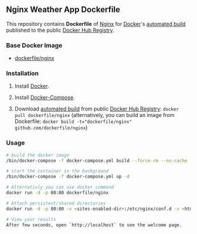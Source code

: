 ## Nginx Weather App Dockerfile

This repository contains **Dockerfile** of [Nginx](http://nginx.org/) for [Docker](https://www.docker.com/)'s [automated build](https://registry.hub.docker.com/u/dockerfile/nginx/) published to the public [Docker Hub Registry](https://registry.hub.docker.com/).


### Base Docker Image

* [dockerfile/nginx](http://dockerfile.github.io/#/nginx)


### Installation

1. Install [Docker](https://www.docker.com/).

2. Install [Docker-Compose](https://docs.docker.com/compose/install/#install-compose).

3. Download [automated build](https://registry.hub.docker.com/u/dockerfile/nginx/) from public [Docker Hub Registry](https://registry.hub.docker.com/): `docker pull dockerfile/nginx`
   (alternatively, you can build an image from Dockerfile: `docker build -t="dockerfile/nginx" github.com/dockerfile/nginx`)


### Usage

```sh
# build the docker image
/bin/docker-compose -f docker-compose.yml build --force-rm --no-cache

# start the container in the background
/bin/docker-compose -f docker-compose.yml up -d

# Alternativly you can use docker command
docker run -d -p 80:80 dockerfile/nginx

# Attach persistent/shared directories
docker run -d -p 80:80 -v <sites-enabled-dir>:/etc/nginx/conf.d -v <html-dir>:/usr/share/nginx/html -v <main-config>:/etc/nginx/nginx.conf dockerfile/nginx

# View your results
After few seconds, open `http://localhost` to see the welcome page.
```
